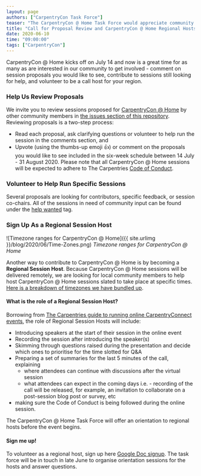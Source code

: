 ```yaml
---
layout: page
authors: ["CarpentryCon Task Force"]
teaser: "The CarpentryCon @ Home Task Force would appreciate community feedback on proposals, and seeks regional hosts to help facilitate sessions at the conference. "
title: "Call for Proposal Review and CarpentryCon @ Home Regional Hosts"
date: 2020-06-10
time: "09:00:00"
tags: ["CarpentryCon"]
---
```

CarpentryCon @ Home kicks off on July 14 and now is a great time for as many as are interested in our community to get involved - comment on session proposals you would like to see, contribute to sessions still looking for help, and volunteer to be a call host for your region.

### Help Us Review Proposals

We invite you to review sessions proposed for [CarpentryCon @ Home](https://2020.carpentrycon.org/) by other community members in [the issues section of this repository](https://github.com/carpentrycon/carpentryconhome-proposals/issues?q=is%3Aissue+is%3Aopen). Reviewing proposals is a two-step process:
- Read each proposal, ask clarifying questions or volunteer to help run the session in the comments section, and
- Upvote (using the thumbs-up emoji 👍) or comment on the proposals you would like to see included in the six-week schedule between 14 July - 31 August 2020.
Please note that all CarpentryCon @ Home sessions will be expected to adhere to The Carpentries [Code of Conduct](https://docs.carpentries.org/topic_folders/policies/code-of-conduct.html).

### Volunteer to Help Run Specific Sessions

Several proposals are looking for contributors, specific feedback, or session co-chairs. All of the sessions in need of community input can be found under the [help wanted](https://github.com/carpentrycon/carpentryconhome-proposals/issues?q=is%3Aissue+is%3Aopen+label%3A%22help+wanted) tag.

### Sign Up As a Regional Session Host

![Timezone ranges for CarpentryCon @ Home]({{ site.urlimg }}/blog/2020/06/Time-Zones.png)
_Timezone ranges for CarpentryCon @ Home_

Another way to contribute to CarpentryCon @ Home is by becoming a **Regional Session Host**. Because CarpentryCon @ Home sessions will be delivered remotely, we are looking for local community members to help host CarpentryCon @ Home sessions slated to take place at specific times. [Here is a breakdown of timezones we have bundled up](https://github.com/carpentrycon/carpentryconhome-proposals/blob/master/README.md#timezone).

#### What is the role of a Regional Session Host?

Borrowing from [The Carpentries guide to running online CarpentryConnect events](https://carpentryconnect.org/online/#CallHosts), the role of Regional Session Hosts will include:
- Introducing speakers at the start of their session in the online event
- Recording the session after introducing the speaker(s)
- Skimming through questions raised during the presentation and decide which ones to prioritise for the time slotted for Q&A
- Preparing a set of summaries for the last 5 minutes of the call, explaining
  - where attendees can continue with discussions after the virtual session
  - what attendees can expect in the coming days i.e. - recording of the call will be released, for example, an invitation to collaborate on a post-session blog post or survey, etc
- making sure the Code of Conduct is being followed during the online session.

The CarpentryCon @ Home Task Force will offer an orientation to regional hosts before the event begins.

#### Sign me up!

To volunteer as a regional host, sign up here [Google Doc signup](https://docs.google.com/spreadsheets/d/1h4V8BqOph8oAyQHKwFsjOihe_CAy-i19OLB2e4QcO9I/edit#gid=1983293344).
The task force will be in touch in late June to organise orientation sessions for the hosts and answer questions.
